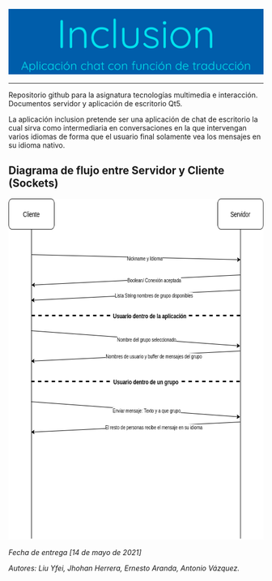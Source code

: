 ![imagen_proyecto](media/images/LogoProyecto.png)
***
Repositorio github para la asignatura tecnologías multimedia e interacción.
Documentos servidor y aplicación de escritorio Qt5.

La aplicación inclusion pretende ser una aplicación de chat de escritorio la cual sirva como intermediaria en conversaciones en la que intervengan varios idiomas de forma que el usuario final solamente vea los mensajes en su idioma nativo.

## Diagrama de flujo entre Servidor y Cliente (Sockets)
<p align="center">
  <img width="671" height="672" src="Documentacion/Diagrama%20de%20flujo%20Cliente-Servidor.png">
</p>

_Fecha de entrega [14 de mayo de 2021]_

_Autores: Liu Yfei, Jhohan Herrera, Ernesto Aranda, Antonio Vázquez._
